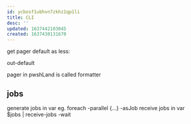 ```yaml
---
id: ycbosf1ubhvn7zkhz1qp1li
title: CLI
desc: ''
updated: 1637442103045
created: 1637438131670
---
```


get pager default as less:

out-default

pager in pwshLand is called formatter

## jobs
generate jobs in var
  eg. foreach -parallel {...} -asJob
receive jobs in var
  $jobs | receive-jobs -wait